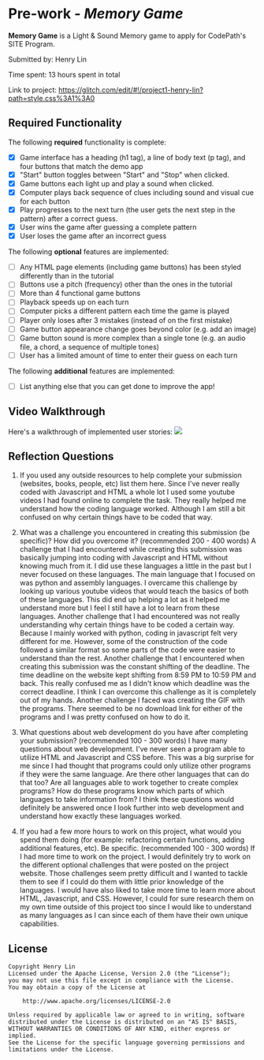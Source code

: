 # Pre-work - *Memory Game*

**Memory Game** is a Light & Sound Memory game to apply for CodePath's SITE Program. 

Submitted by: Henry Lin

Time spent: 13 hours spent in total

Link to project: https://glitch.com/edit/#!/project1-henry-lin?path=style.css%3A1%3A0

## Required Functionality

The following **required** functionality is complete:

* [X] Game interface has a heading (h1 tag), a line of body text (p tag), and four buttons that match the demo app
* [X] "Start" button toggles between "Start" and "Stop" when clicked. 
* [X] Game buttons each light up and play a sound when clicked. 
* [X] Computer plays back sequence of clues including sound and visual cue for each button
* [X] Play progresses to the next turn (the user gets the next step in the pattern) after a correct guess. 
* [X] User wins the game after guessing a complete pattern
* [X] User loses the game after an incorrect guess

The following **optional** features are implemented:

* [ ] Any HTML page elements (including game buttons) has been styled differently than in the tutorial
* [ ] Buttons use a pitch (frequency) other than the ones in the tutorial
* [ ] More than 4 functional game buttons
* [ ] Playback speeds up on each turn
* [ ] Computer picks a different pattern each time the game is played
* [ ] Player only loses after 3 mistakes (instead of on the first mistake)
* [ ] Game button appearance change goes beyond color (e.g. add an image)
* [ ] Game button sound is more complex than a single tone (e.g. an audio file, a chord, a sequence of multiple tones)
* [ ] User has a limited amount of time to enter their guess on each turn

The following **additional** features are implemented:

- [ ] List anything else that you can get done to improve the app!

## Video Walkthrough

Here's a walkthrough of implemented user stories:
![](your-link-here)


## Reflection Questions
1. If you used any outside resources to help complete your submission (websites, books, people, etc) list them here. 
Since I've never really coded with Javascript and HTML a whole lot I used some youtube videos I had found online to complete the task. They really helped me understand how the coding language worked. Although I am still a bit confused on why certain things have to be coded that way.

2. What was a challenge you encountered in creating this submission (be specific)? How did you overcome it? (recommended 200 - 400 words) 
A challenge that I had encountered while creating this submission was basically jumping into coding with Javascript and HTML without knowing much from it. I did use these languages a little in the past but I never focused on these languages. The main language that I focused on was python and assembly languages. I overcame this challenge by looking up various youtube videos that would teach the basics of both of these languages. This did end up helping a lot as it helped me understand more but I feel I still have a lot to learn from these languages. Another challenge that I had encountered was not really understanding why certain things have to be coded a certain way. Because I mainly worked with python, coding in javascript felt very different for me. However, some of the construction of the code followed a similar format so some parts of the code were easier to understand than the rest. Another challenge that I encountered when creating this submission was the constant shifting of the deadline. The time deadline on the website kept shifting from 8:59 PM to 10:59 PM and back. This really confused me as I didn't know which deadline was the correct deadline. I think I can overcome this challenge as it is completely out of my hands. Another challenge I faced was creating the GIF with the programs. There seemed to be no download link for either of the programs and I was pretty confused on how to do it.

3. What questions about web development do you have after completing your submission? (recommended 100 - 300 words) 
I have many questions about web development. I've never seen a program able to utilize HTML and Javascript and CSS before. This was a big surprise for me since I had thought that programs could only utilize other programs if they were the same language. Are there other languages that can do that too? Are all languages able to work together to create complex programs? How do these programs know which parts of which languages to take information from? I think these questions would definitely be answered once I look further into web development and understand how exactly these languages worked.

4. If you had a few more hours to work on this project, what would you spend them doing (for example: refactoring certain functions, adding additional features, etc). Be specific. (recommended 100 - 300 words) 
If I had more time to work on the project. I would definitely try to work on the different optional challenges that were posted on the project website. Those challenges seem pretty difficult and I wanted to tackle them to see if I could do them with little prior knowledge of the languages. I would have also liked to take more time to learn more about HTML, Javascript, and CSS. However, I could for sure research them on my own time outside of this project too since I would like to understand as many languages as I can since each of them have their own unique capabilities. 



## License

    Copyright Henry Lin
    Licensed under the Apache License, Version 2.0 (the "License");
    you may not use this file except in compliance with the License.
    You may obtain a copy of the License at

        http://www.apache.org/licenses/LICENSE-2.0

    Unless required by applicable law or agreed to in writing, software
    distributed under the License is distributed on an "AS IS" BASIS,
    WITHOUT WARRANTIES OR CONDITIONS OF ANY KIND, either express or implied.
    See the License for the specific language governing permissions and
    limitations under the License.
